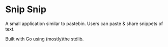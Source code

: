 # Snip Snip

A small application similar to pastebin.
Users can paste & share snippets of text.

Built with Go using (mostly)the stdlib.
